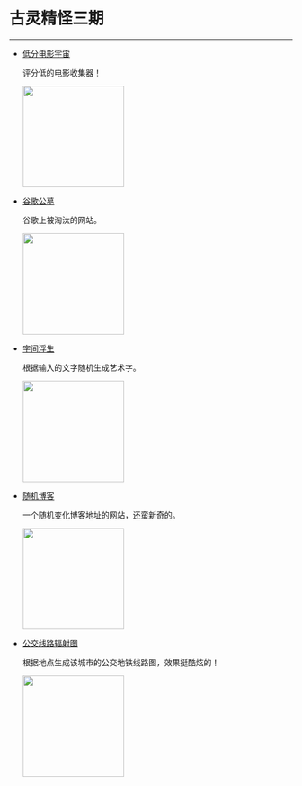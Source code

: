 # 古灵精怪三期
---

- [低分电影宇宙](https://datamuse.guokr.com/wmu)

  评分低的电影收集器！

  <img width="180px" bor src="//cdn.jsdelivr.net/gh/13160692449/pics-storage/dfdyyz.png">

- [谷歌公墓](https://killedbygoogle.com/)

  谷歌上被淘汰的网站。

  <img width="180px" bor src="//cdn.jsdelivr.net/gh/13160692449/pics-storage/gggm.png">

- [字间浮生](http://z.topurl.cn/z/index.html#/)

  根据输入的文字随机生成艺术字。

  <img width="180px" bor src="//cdn.jsdelivr.net/gh/13160692449/pics-storage/zjfs.png">

- [随机博客](http://www.nealian.cn/)

  一个随机变化博客地址的网站，还蛮新奇的。

  <img width="180px" bor src="//cdn.jsdelivr.net/gh/13160692449/pics-storage/sjbk.png">

- [公交线路辐射图](https://bus.daibor.com/#/)

  根据地点生成该城市的公交地铁线路图，效果挺酷炫的！

  <img width="180px" bor src="//cdn.jsdelivr.net/gh/13160692449/pics-storage/gjxlfst.png">